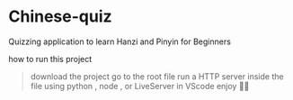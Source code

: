 # Chinese-quiz
Quizzing application to learn Hanzi and Pinyin for Beginners

how to run this project 

> download the project
> go to the root file
> run a HTTP server inside the file using python , node , or LiveServer in VScode
> enjoy 👍🏾
